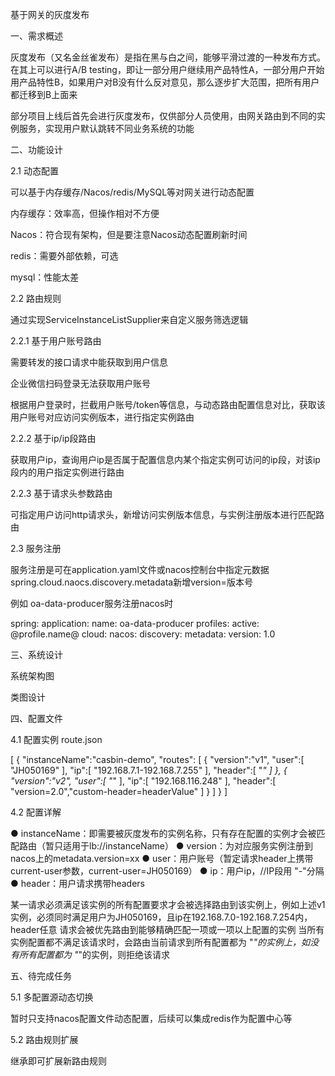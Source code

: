 
基于网关的灰度发布

一、需求概述

灰度发布（又名金丝雀发布）是指在黑与白之间，能够平滑过渡的一种发布方式。在其上可以进行A/B testing，即让一部分用户继续用产品特性A，一部分用户开始用产品特性B，如果用户对B没有什么反对意见，那么逐步扩大范围，把所有用户都迁移到B上面来

部分项目上线后首先会进行灰度发布，仅供部分人员使用，由网关路由到不同的实例服务，实现用户默认跳转不同业务系统的功能

二、功能设计

2.1 动态配置

可以基于内存缓存/Nacos/redis/MySQL等对网关进行动态配置

内存缓存：效率高，但操作相对不方便

Nacos：符合现有架构，但是要注意Nacos动态配置刷新时间

redis：需要外部依赖，可选

mysql：性能太差


2.2 路由规则

通过实现ServiceInstanceListSupplier来自定义服务筛选逻辑

2.2.1 基于用户账号路由

需要转发的接口请求中能获取到用户信息

企业微信扫码登录无法获取用户账号

根据用户登录时，拦截用户账号/token等信息，与动态路由配置信息对比，获取该用户账号对应访问实例版本，进行指定实例路由

2.2.2 基于ip/ip段路由

获取用户ip，查询用户ip是否属于配置信息内某个指定实例可访问的ip段，对该ip段内的用户指定实例进行路由

2.2.3 基于请求头参数路由

可指定用户访问http请求头，新增访问实例版本信息，与实例注册版本进行匹配路由

2.3 服务注册

服务注册是可在application.yaml文件或nacos控制台中指定元数据spring.cloud.naocs.discovery.metadata新增version=版本号

例如 oa-data-producer服务注册nacos时

spring:
application:
name: oa-data-producer
profiles:
active: @profile.name@
cloud:
nacos:
discovery:
metadata:
version: 1.0

三、系统设计

系统架构图



类图设计



四、配置文件

4.1 配置实例
route.json

[
{
"instanceName":"casbin-demo",
"routes": [
{
"version":"v1",
"user":[
"JH050169"
],
"ip":[
"192.168.7.1-192.168.7.255"
],
"header":[
"*"
]
},
{
"version":"v2",
"user":[
"*"
],
"ip":[
"192.168.116.248"
],
"header":[
"version=2.0","custom-header=headerValue"
]
}
]
}
]

4.2 配置详解

● instanceName：即需要被灰度发布的实例名称，只有存在配置的实例才会被匹配路由（暂只适用于lb://instanceName）
● version：为对应服务实例注册到nacos上的metadata.version=xx
● user：用户账号（暂定请求header上携带current-user参数，current-user=JH050169）
● ip：用户ip，//IP段用 "-"分隔
● header：用户请求携带headers

某一请求必须满足该实例的所有配置要求才会被选择路由到该实例上，例如上述v1实例，必须同时满足用户为JH050169，且ip在192.168.7.0-192.168.7.254内，header任意
请求会被优先路由到能够精确匹配一项或一项以上配置的实例
当所有实例配置都不满足该请求时，会路由当前请求到所有配置都为 "*"的实例上，如没有所有配置都为 "*"的实例，则拒绝该请求


五、待完成任务

5.1 多配置源动态切换

暂时只支持nacos配置文件动态配置，后续可以集成redis作为配置中心等

5.2 路由规则扩展

继承即可扩展新路由规则

